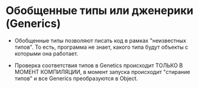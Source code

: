 # Обобщенные типы или дженерики (Generics)

* Обобщенные типы позволяют писать код в рамках "неизвестных типов". То есть, программа не знает, какого типа будут объекты с которыми она работает.

* Проверка соответствия типов в Genetics происходит ТОЛЬКО В МОМЕНТ КОМПИЛЯЦИИ, в момент запуска происходит "стирание типов" и все Generics преобразуются в Object.